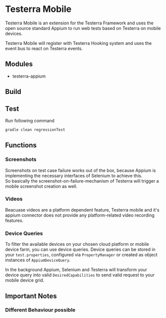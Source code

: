 # Testerra Mobile

Testerra Mobile is an extension for the Testerra Framework and uses the open source standard Appium to run web tests based on Testerra on mobile devices.

Testerra Mobile will register with Testerra Hooking system and uses the event bus to react on Testerra events.

## Modules

* testerra-appium

## Build


## Test
Run following command 
```gradle
gradle clean regressionTest
```


## Functions

### Screenshots
Screenshots on test case failure works out of the box, because Appium is implementing the necessary interfaces of Selenium to achieve this.  
So basically the screenshot-on-failure-mechanism of Testerra will trigger a mobile screenshot creation as well.

### Videos
Beacuase videos are a platform dependent feature, Testerra mobile and it's appium connector does not provide any platform-related video recording features.

### Device Queries
To filter the available devices on your chosen cloud platform or mobile device farm, you can use device queries.
Device queries can be stored in your `test.properties`, configured via `PropertyManager` or created as object instances of `AppiumDeviceQuery`.

In the background Appium, Selenium and Testerra will transform your device query into valid `DesiredCapabilities` to send valid request to your mobile device grid.



## Important Notes

### Different Behaviour possible
###



